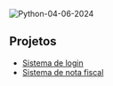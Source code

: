 ![Python-04-06-2024](https://github.com/LucasFreitas1307/pythonPJS/assets/167094976/e29a38c1-d40b-4ed0-a658-4a3a5d15f759)

## Projetos
- [Sistema de login](https://github.com/LucasFreitas1307/pythonPJS/blob/main/Sistema%20de%20login.py)
- [Sistema de nota fiscal](https://github.com/LucasFreitas1307/pythonPJS/blob/main/Nota%20fiscal.py)

